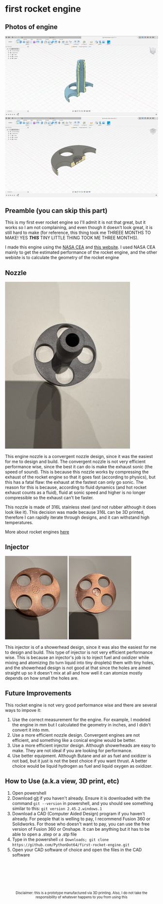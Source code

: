 # first rocket engine

## Photos of engine

<img src="./images/Nozzle 3.png" alt="Image of nozzle in Fusion 360">
<img src="./images/Injector 3.png" alt="Image of injector in Fusion 360">

## Preamble (you can skip this part)

This is my first ever rocket engine so I'll admit it is not that great, but it works so I am not complaining, and even though it doesn't look great, it is still hard to make (for reference, this thing took me THREEE MONTHS TO MAKE! YES _**THIS**_ TINY LITTLE THING TOOK ME THREE MONTHS).

I made this engine using the [NASA CEA](https://cearun.grc.nasa.gov/) and [this website](https://risacher.org/rocket/). I used NASA CEA mainly to get the estimated performance of the rocket engine, and the other webiste is to calculate the geometry of the rocket engine

## Nozzle

<img src="./images/Nozzle.jpeg" alt="Image of nozzle" width=412 heith=412>

This engine nozzle is a convergent nozzle design, since it was the easiest for me to design and build. The convergent nozzle is not very efficient performance wise, since the best it can do is make the exhaust sonic (the speed of sound). This is because this nozzle works by compressing the exhaust of the rocket engine so that it goes fast (according to physics), but this has a fatal flaw: the exhaust at the fastest can only go sonic. The reason for this is because, according to fluid dynamics (and hot rocket exhaust counts as a fluid), fluid at sonic speed and higher is no longer compressible so the exhaust can't be faster.

This nozzle is made of 316L stainless steel (and not rubber although it does look like it). This decision was made because 316L can be 3D printed, therefore I can rapidly iterate through designs, and it can withstand high temperatures.

More about rocket engines [here](https://www.youtube.com/watch?v=gz8L1i0ODeA)

## Injector

<img src="./images/Injector 1.jpeg" alt="Image of nozzle" width=206 heith=206>
<img src="./images/Injector 2.jpeg" alt="Image of nozzle" width=206 heith=206>

This injector is of a showerhead design, since it was also the easiest for me to design and build. This type of injector is not very efficient performance wise. This is because an injector's job is to inject fuel and oxidizer while mixing and atomizing (to turn liquid into tiny droplets) them with tiny holes, and the showerhead design is not good at that since the holes are aimed straight up so it doesn't mix at all and how well it can atomize mostly depends on how small the holes are.

## Future Improvements

This rocket engine is not very good performance wise and there are several ways to impove it:

1. Use the correct measurement for the engine. For example, I modeled the engine in mm but I calculated the geometry in inches, and I didn't convert it into mm.
2. Use a more efficient nozzle design. Convergent engines are not efficient, and something like a conical engine would be better.
3. Use a more efficient injector design. Although showerheads are easy to make. They are not ideal if you are looking for performance.
4. Use better equipment. Although Butane and air as fuel and oxidizer is not bad, but it just is not the best choice if you want thrust. A better choice would be liquid hydrogen as fuel and liquid oxygen as oxidizer.

## How to Use (a.k.a view, 3D print, etc)

1. Open powershell
2. Download [git](https://git-scm.com/downloads) if you haven't already. Ensure it is downloaded with the command `git --version` in powershell, and you should see something similar to this: `git version 2.45.2.windows.1`
3. Download a CAD (Computer Aided Design) program if you haven't already. For people that is welling to pay, I recommend Fusion 360 or Solidworks. For those who doesn't want to pay, you can use the free version of Fusion 360 or Onshape. It can be anything but it has to be able to open a .step or a .stp file
4. Type in the powershell `cd Downloads; git clone https://github.com/PythonDot64/first-rocket-engine.git`
5. Open your CAD software of choice and open the files in the CAD software

<style>
.disclaimer{font-size: 0.8em; text-align: center;}
</style>
<br/>
<br/>
<br/>
<br/>
<br/>
<p class="disclaimer">Disclaimer: this is a prototype manufactured via 3D printing. Also, I do not take the responsibility of whatever happens to you from using this</p>
